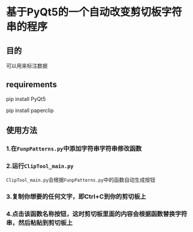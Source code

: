 # 基于PyQt5的一个自动改变剪切板字符串的程序

## 目的
可以用来标注数据

## requirements
pip install PyQt5

pip install paperclip

## 使用方法

### 1.在`FunpPatterns.py`中添加字符串字符串修改函数

### 2.运行`ClipTool_main.py`

`ClipTool_main.py`会根据`FunpPatterns.py`中的函数自动生成按钮

### 3.复制你想要的任何文字，即Ctrl+C到你的剪切板上

### 4.点击该函数名称按钮，这时剪切板里面的内容会根据函数替换字符串，然后粘贴到剪切板上
